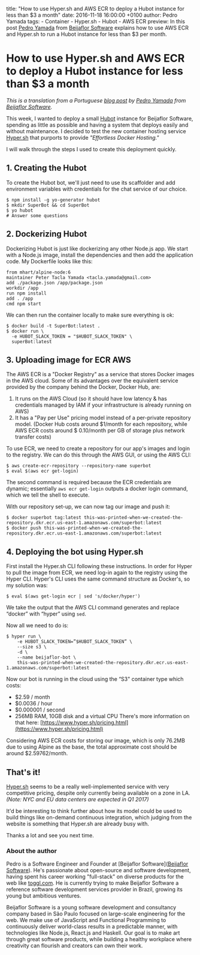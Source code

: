 title: "How to use Hyper.sh and AWS ECR to deploy a Hubot instance for less than \$3 a month"
date: 2016-11-18 16:00:00 +0100
author: Pedro Yamada
tags:
    - Container
    - Hyper.sh
    - Hubot
    - AWS ECR
preview: In this post [Pedro Yamada](https://twitter.com/yamadapc) from [Beijaflor Software](https://beijaflor.io/) explains how to use AWS ECR and Hyper.sh to run a Hubot instance for less than \$3 per month.


# How to use Hyper.sh and AWS ECR to deploy a Hubot instance for less than \$3 a month

*This is a translation from a Portuguese [blog post](https://t.co/TWuSSORp7h) by [Pedro Yamada](https://twitter.com/yamadapc) from [Beijaflor Software](https://beijaflor.io/).*

This week, I wanted to deploy a small [Hubot](https://hubot.github.com/) instance for Beijaflor Software, spending as little as possible and having a system that deploys easily and without maintenance. I decided to test the new container hosting service [Hyper.sh](https://hyper.sh/) that purports to provide *"Effortless Docker Hosting."*

I will walk through the steps I used to create this deployment quickly.

## 1. Creating the Hubot

To create the Hubot bot, we'll just need to use its scaffolder and add environment variables with credentials for the chat service of our choice.

```
$ npm install -g yo-generator hubot
$ mkdir SuperBot && cd SuperBot
$ yo hubot
# Answer some questions
```

## 2. Dockerizing Hubot

Dockerizing Hubot is just like dockerizing any other Node.js app. We start with a Node.js image, install the dependencies and then add the application code. My Dockerfile looks like this:

```
from mhart/alpine-node:6
maintainer Peter Tacla Yamada <tacla.yamada@gmail.com>
add ./package.json /app/package.json
workdir /app
run npm install
add . /app
cmd npm start
```

We can then run the container locally to make sure everything is ok:

```
$ docker build -t SuperBot:latest .
$ docker run \
  -e HUBOT_SLACK_TOKEN = "$HUBOT_SLACK_TOKEN" \
  superBot:latest
```

## 3. Uploading image for ECR AWS

The AWS ECR is a "Docker Registry" as a service that stores Docker images in the AWS cloud. Some of its advantages over the equivalent service provided by the company behind the Docker, Docker Hub, are:

1. It runs on the AWS Cloud (so it should have low latency & has credentials managed by IAM if your infrastructure is already running on AWS)
2. It has a "Pay per Use" pricing model instead of a per-private repository model. (Docker Hub costs around $1/month for each repository, while AWS ECR costs around $ 0.10/month per GB of storage plus network transfer costs)

To use ECR, we need to create a repository for our app's images and login to the registry. We can do this through the AWS GUI, or using the AWS CLI:

```
$ aws create-ecr-repository --repository-name superbot
$ eval $(aws ecr get-login)
```

The second command is required because the ECR credentials are dynamic; essentially ```aws ecr get-login``` outputs a docker login command, which we tell the shell to execute.

With our repository set-up, we can now tag our image and push it:

```
$ docker superbot tag:latest this-was-printed-when-we-created-the-repository.dkr.ecr.us-east-1.amazonaws.com/superbot:latest
$ docker push this-was-printed-when-we-created-the-repository.dkr.ecr.us-east-1.amazonaws.com/superbot:latest
```

## 4. Deploying the bot using Hyper.sh

First install the Hyper.sh CLI following these instructions. In order for Hyper to pull the image from ECR, we need log-in again to the registry using the Hyper CLI. Hyper's CLI uses the same command structure as Docker's, so my solution was:

```
$ eval $(aws get-login ecr | sed 's/docker/hyper')
```

We take the output that the AWS CLI command generates and replace “docker” with “hyper” using ```sed```. 

Now all we need to do is:

```
$ hyper run \
    -e HUBOT_SLACK_TOKEN=”$HUBOT_SLACK_TOKEN” \
    --size s3 \
    -d \
    --name beijaflor-bot \
    this-was-printed-when-we-created-the-repository.dkr.ecr.us-east-1.amazonaws.com/superbot:latest
```

Now our bot is running in the cloud using the “S3" container type which costs:

- $2.59 / month
- $0.0036 / hour
- $0.000001 / second
- 256MB RAM, 10GB disk and a virtual CPU
There's more information on that here: [https://www.hyper.sh/pricing.html](https://www.hyper.sh/pricing.html)

Considering AWS ECR costs for storing our image, which is only 76.2MB due to using Alpine as the base, the total approximate cost should be around $2.59762/month.

## That's it!

[Hyper.sh](http://hyper.sh/) seems to be a really well-implemented service with very competitive pricing, despite only currently being available on a zone in LA. _(Note: NYC and EU data centers are expected in Q1 2017)_

It'd be interesting to think further about how its model could be used to build things like on-demand continuous integration, which judging from the website is something that Hyper.sh are already busy with.

Thanks a lot and see you next time.

### About the author

Pedro is a Software Engineer and Founder at [Beijaflor Software]([Beijaflor Software](https://beijaflor.io/)). He's passionate about open-source and software development, having spent his career working "full-stack" on diverse products for the web like [toggl.com](https://toggl.com/). He is currently trying to make Beijaflor Software a reference software development services provider in Brazil, growing its young but ambitious ventures.

Beijaflor Software is a young software development and consultancy company based in São Paulo focused on large-scale engineering for the web. We make use of JavaScript and Functional Programming to continuously deliver world-class results in a predictable manner, with technologies like Node.js, React.js and Haskell. Our goal is to make art through great software products, while building a healthy workplace where creativity can flourish and creators can own their work.